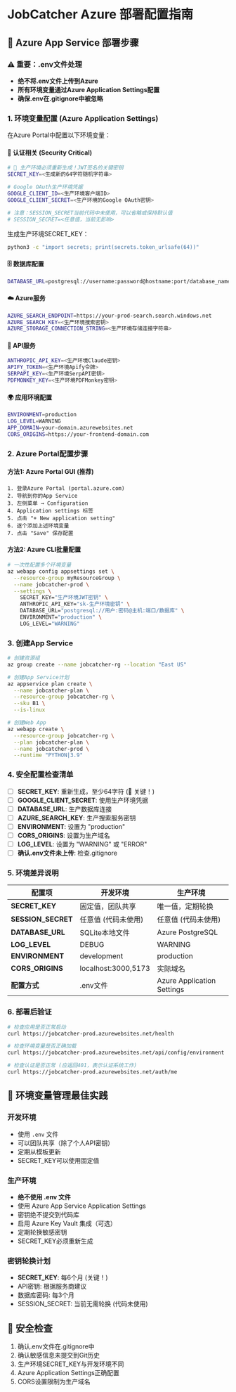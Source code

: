 # JobCatcher Azure 部署配置指南

## 🚀 Azure App Service 部署步骤

### ⚠️ 重要：.env文件处理
- **绝不将.env文件上传到Azure**
- **所有环境变量通过Azure Application Settings配置**
- **确保.env在.gitignore中被忽略**

### 1. 环境变量配置 (Azure Application Settings)

在Azure Portal中配置以下环境变量：

#### 🔐 认证相关 (Security Critical)
```bash
# 🚨 生产环境必须重新生成！JWT签名的关键密钥
SECRET_KEY=<生成新的64字符随机字符串>

# Google OAuth生产环境凭据
GOOGLE_CLIENT_ID=<生产环境客户端ID>
GOOGLE_CLIENT_SECRET=<生产环境的Google OAuth密钥>

# 注意：SESSION_SECRET当前代码中未使用，可以省略或保持默认值
# SESSION_SECRET=<任意值，当前无影响>
```

生成生产环境SECRET_KEY：
```bash
python3 -c "import secrets; print(secrets.token_urlsafe(64))"
```

#### 🗄️ 数据库配置
```bash
DATABASE_URL=postgresql://username:password@hostname:port/database_name
```

#### ☁️ Azure服务
```bash
AZURE_SEARCH_ENDPOINT=https://your-prod-search.search.windows.net
AZURE_SEARCH_KEY=<生产环境搜索密钥>
AZURE_STORAGE_CONNECTION_STRING=<生产环境存储连接字符串>
```

#### 🤖 API服务
```bash
ANTHROPIC_API_KEY=<生产环境Claude密钥>
APIFY_TOKEN=<生产环境Apify令牌>
SERPAPI_KEY=<生产环境SerpAPI密钥>
PDFMONKEY_KEY=<生产环境PDFMonkey密钥>
```

#### 🌍 应用环境配置
```bash
ENVIRONMENT=production
LOG_LEVEL=WARNING
APP_DOMAIN=your-domain.azurewebsites.net
CORS_ORIGINS=https://your-frontend-domain.com
```

### 2. Azure Portal配置步骤

#### 方法1: Azure Portal GUI (推荐)
```
1. 登录Azure Portal (portal.azure.com)
2. 导航到你的App Service
3. 左侧菜单 → Configuration
4. Application settings 标签
5. 点击 "+ New application setting"
6. 逐个添加上述环境变量
7. 点击 "Save" 保存配置
```

#### 方法2: Azure CLI批量配置
```bash
# 一次性配置多个环境变量
az webapp config appsettings set \
  --resource-group myResourceGroup \
  --name jobcatcher-prod \
  --settings \
    SECRET_KEY="生产环境JWT密钥" \
    ANTHROPIC_API_KEY="sk-生产环境密钥" \
    DATABASE_URL="postgresql://用户:密码@主机:端口/数据库" \
    ENVIRONMENT="production" \
    LOG_LEVEL="WARNING"
```

### 3. 创建App Service
```bash
# 创建资源组
az group create --name jobcatcher-rg --location "East US"

# 创建App Service计划
az appservice plan create \
  --name jobcatcher-plan \
  --resource-group jobcatcher-rg \
  --sku B1 \
  --is-linux

# 创建Web App
az webapp create \
  --resource-group jobcatcher-rg \
  --plan jobcatcher-plan \
  --name jobcatcher-prod \
  --runtime "PYTHON|3.9"
```

### 4. 安全配置检查清单

- [ ] **SECRET_KEY**: 重新生成，至少64字符 (🚨 关键！)
- [ ] **GOOGLE_CLIENT_SECRET**: 使用生产环境凭据
- [ ] **DATABASE_URL**: 生产数据库连接
- [ ] **AZURE_SEARCH_KEY**: 生产搜索服务密钥
- [ ] **ENVIRONMENT**: 设置为 "production"
- [ ] **CORS_ORIGINS**: 设置为生产域名
- [ ] **LOG_LEVEL**: 设置为 "WARNING" 或 "ERROR"
- [ ] **确认.env文件未上传**: 检查.gitignore

### 5. 环境差异说明

| 配置项 | 开发环境 | 生产环境 |
|--------|----------|----------|
| **SECRET_KEY** | 固定值，团队共享 | 唯一值，定期轮换 |
| **SESSION_SECRET** | 任意值 (代码未使用) | 任意值 (代码未使用) |
| **DATABASE_URL** | SQLite本地文件 | Azure PostgreSQL |
| **LOG_LEVEL** | DEBUG | WARNING |
| **ENVIRONMENT** | development | production |
| **CORS_ORIGINS** | localhost:3000,5173 | 实际域名 |
| **配置方式** | .env文件 | Azure Application Settings |

### 6. 部署后验证

```bash
# 检查应用是否正常启动
curl https://jobcatcher-prod.azurewebsites.net/health

# 检查环境变量是否正确加载
curl https://jobcatcher-prod.azurewebsites.net/api/config/environment

# 检查认证是否正常 (应返回401，表示认证系统工作)
curl https://jobcatcher-prod.azurewebsites.net/auth/me
```

## 🔄 环境变量管理最佳实践

### 开发环境
- 使用 `.env` 文件
- 可以团队共享（除了个人API密钥）
- 定期从模板更新
- SECRET_KEY可以使用固定值

### 生产环境  
- **绝不使用 .env 文件**
- 使用 Azure App Service Application Settings
- 密钥绝不提交到代码库
- 启用 Azure Key Vault 集成（可选）
- 定期轮换敏感密钥
- SECRET_KEY必须重新生成

### 密钥轮换计划
- **SECRET_KEY**: 每6个月 (关键！)
- API密钥: 根据服务商建议
- 数据库密码: 每3个月
- SESSION_SECRET: 当前无需轮换 (代码未使用)

## 🔐 安全检查
1. 确认.env文件在.gitignore中
2. 确认敏感信息未提交到Git历史
3. 生产环境SECRET_KEY与开发环境不同
4. Azure Application Settings正确配置
5. CORS设置限制为生产域名 